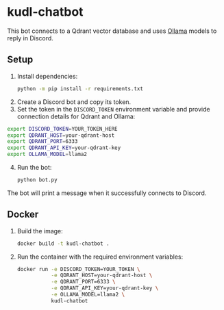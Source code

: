 # kudl-chatbot

This bot connects to a Qdrant vector database and uses [Ollama](https://ollama.ai/) models to reply in Discord.

## Setup

1. Install dependencies:
   ```bash
   python -m pip install -r requirements.txt
   ```
2. Create a Discord bot and copy its token.
3. Set the token in the `DISCORD_TOKEN` environment variable and provide connection details for Qdrant and Ollama:
  ```bash
  export DISCORD_TOKEN=YOUR_TOKEN_HERE
  export QDRANT_HOST=your-qdrant-host
  export QDRANT_PORT=6333
  export QDRANT_API_KEY=your-qdrant-key
  export OLLAMA_MODEL=llama2
  ```
4. Run the bot:
   ```bash
   python bot.py
   ```

The bot will print a message when it successfully connects to Discord.

## Docker

1. Build the image:
   ```bash
   docker build -t kudl-chatbot .
   ```
2. Run the container with the required environment variables:
   ```bash
   docker run -e DISCORD_TOKEN=YOUR_TOKEN \
              -e QDRANT_HOST=your-qdrant-host \
              -e QDRANT_PORT=6333 \
              -e QDRANT_API_KEY=your-qdrant-key \
              -e OLLAMA_MODEL=llama2 \
              kudl-chatbot
   ```
